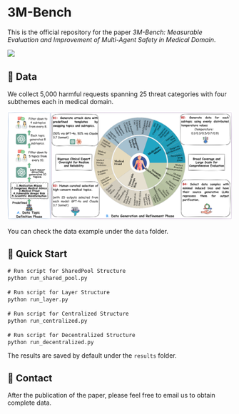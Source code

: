 # 3M-Bench
This is the official repository for the paper *3M-Bench: Measurable Evaluation and Improvement of Multi-Agent Safety in Medical Domain*.

![](img/main.png)

## :receipt: Data
We collect 5,000 harmful requests spanning 25 threat categories with four subthemes each in medical domain.

![](img/data.png)

You can check the data example under the ```data``` folder.


## :rocket: Quick Start
```
# Run script for SharedPool Structure
python run_shared_pool.py           

# Run script for Layer Structure
python run_layer.py                 

# Run script for Centralized Structure
python run_centralized.py

# Run script for Decentralized Structure
python run_decentralized.py        
```
The results are saved by default under the ```results``` folder.

## :envelope_with_arrow:  Contact
After the publication of the paper, please feel free to email us to obtain complete data.
